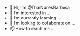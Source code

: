 - 👋 Hi, I’m @ThaiNunesBarbosa
- 👀 I’m interested in ...
- 🌱 I’m currently learning ...
- 💞️ I’m looking to collaborate on ...
- 📫 How to reach me ...

<!---
ThaiNunesBarbosa/ThaiNunesBarbosa is a ✨ special ✨ repository because its `README.md` (this file) appears on your GitHub profile.
You can click the Preview link to take a look at your changes.
--->
